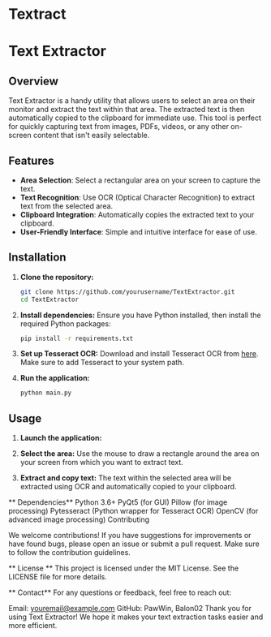 # Textract

# Text Extractor

## Overview

Text Extractor is a handy utility that allows users to select an area on their monitor and extract the text within that area. The extracted text is then automatically copied to the clipboard for immediate use. This tool is perfect for quickly capturing text from images, PDFs, videos, or any other on-screen content that isn't easily selectable.

## Features

- **Area Selection**: Select a rectangular area on your screen to capture the text.
- **Text Recognition**: Use OCR (Optical Character Recognition) to extract text from the selected area.
- **Clipboard Integration**: Automatically copies the extracted text to your clipboard.
- **User-Friendly Interface**: Simple and intuitive interface for ease of use.

## Installation

1. **Clone the repository:**
    ```bash
    git clone https://github.com/yourusername/TextExtractor.git
    cd TextExtractor
    ```

2. **Install dependencies:**
    Ensure you have Python installed, then install the required Python packages:
    ```bash
    pip install -r requirements.txt
    ```

3. **Set up Tesseract OCR:**
    Download and install Tesseract OCR from [here](https://github.com/tesseract-ocr/tesseract). Make sure to add Tesseract to your system path.

4. **Run the application:**
    ```bash
    python main.py
    ```

## Usage

1. **Launch the application:**

2. **Select the area:**
Use the mouse to draw a rectangle around the area on your screen from which you want to extract text.

3. **Extract and copy text:**
The text within the selected area will be extracted using OCR and automatically copied to your clipboard.

** Dependencies**
Python 3.6+
PyQt5 (for GUI)
Pillow (for image processing)
Pytesseract (Python wrapper for Tesseract OCR)
OpenCV (for advanced image processing)
Contributing

We welcome contributions! If you have suggestions for improvements or have found bugs, please open an issue or submit a pull request. Make sure to follow the contribution guidelines.

** License **
This project is licensed under the MIT License. See the LICENSE file for more details.

** Contact** 
For any questions or feedback, feel free to reach out:

Email: youremail@example.com
GitHub: PawWin, Balon02
Thank you for using Text Extractor! We hope it makes your text extraction tasks easier and more efficient.
